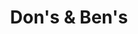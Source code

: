 ---
title: "Don's & Ben's"
url: /san-antonio/dons-and-bens-south-zarzamora-street/
shop: alcohol
---